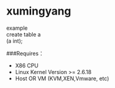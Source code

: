 xumingyang
========

example  
    create table a  
    (a int);  
    
###Requires：
 * X86 CPU
 * Linux Kernel Version >= 2.6.18
 * Host OR VM (KVM,XEN,Vmware, etc)
